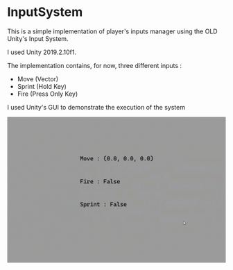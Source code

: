 # InputSystem

This is a simple implementation of player's inputs manager using the OLD Unity's Input System.

I used Unity 2019.2.10f1.

The implementation contains, for now, three different inputs :

- Move (Vector)
- Sprint (Hold Key)
- Fire (Press Only Key)

I used Unity's GUI to demonstrate the execution of the system

![](InputSystemGif.gif)